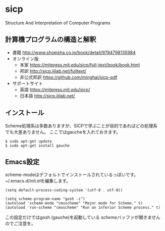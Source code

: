 # sicp

Structure And Interpretation of Computer Programs

## 計算機プログラムの構造と解釈

* 書籍 <http://www.shoeisha.co.jp/book/detail/9784798135984>
* オンライン版
  * 本家 <https://mitpress.mit.edu/sicp/full-text/book/book.html>
  * 邦訳 <http://sicp.iijlab.net/fulltext/>
  * 非公式邦訳 <https://github.com/minghai/sicp-pdf>
* サポートサイト
  * 英語 <https://mitpress.mit.edu/sicp/>
  * 日本語 <http://sicp.iijlab.net/>

## インストール

Scheme処理系は多数ありますが、SICPで学ぶことが目的であればどの処理系でも大差ありません。
ここではgaucheを入れておきます。

```
$ sudo apt-get update
$ sudo apt-get install gauche
```

## Emacs設定

scheme-modeはデフォルトでインストールされているっぽいです。
~/.emacs.d/init.elを編集します。

```
(setq default-process-coding-system '(utf-8 . utf-8))

(setq scheme-program-name "gosh -i")
(autoload 'scheme-mode "cmuscheme" "Major mode for Scheme." t)
(autoload 'run-scheme "cmuscheme" "Run an inferior Scheme process." t)

```

この設定だけではgosh (gauche)を起動している *scheme*バッファが開きませんのでご注意を。
